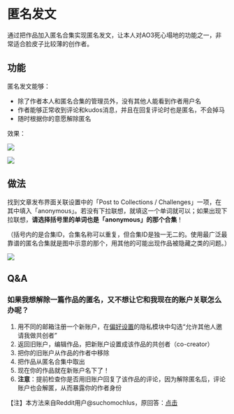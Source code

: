 # 匿名发文

通过把作品加入匿名合集实现匿名发文，让本人对AO3死心塌地的功能之一，非常适合脸皮子比较薄的创作者。

## 功能

匿名发文能够：

* 除了作者本人和匿名合集的管理员外，没有其他人能看到作者用户名
* 作者能够正常收到评论和kudos消息，并且在回复评论时也是匿名，不会掉马
* 随时根据你的意愿解除匿名

效果：

![](../../.gitbook/assets/MTXX\_MH20230315\_152449578.jpg)

![](../../.gitbook/assets/MTXX\_MH20230315\_152700126.jpg)

## 做法

找到文章发布界面关联设置中的「Post to Collections / Challenges」一项，在其中填入「anonymous」。若没有下拉联想，就填这一个单词就可以；如果出现下拉联想，**请选择括号里的单词也是「anonymous」的那个合集**！

（括号内的是合集ID，合集名称可以重复，但合集ID是独一无二的。使用最广泛最靠谱的匿名合集就是图中示意的那个，用其他的可能出现作品被隐藏之类的问题。）

![](../../.gitbook/assets/MTXX\_MH20230315\_152211202.jpg)

## Q\&A

### 如果我想解除一篇作品的匿名，又不想让它和我现在的账户关联怎么办呢？

1. 用不同的邮箱注册一个新账户，在[偏好设置](../../xin-shou-she-zhi-yu-xin-xi-geng-gai/pian-hao-she-zhi-preferences.md)的隐私模块中勾选“允许其他人邀请我做共创者”
2. 返回旧账户，编辑作品，把新账户设置成该作品的共创者（co-creator）
3. 把你的旧账户从作品的作者中移除
4. 把作品从匿名合集中取出
5. 现在你的作品就在新账户名下了！
6. **注意**：提前检查你是否用旧账户回复了该作品的评论，因为解除匿名后，评论账户也会解匿，从而暴露你的作者身份

【注】本方法来自Reddit用户@suchomochlus，原回答：[点击](https://www.reddit.com/r/FanFiction/comments/if8kpl/comment/g2m14b8/?utm\_source=share\&utm\_medium=web2x\&context=3)
